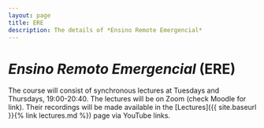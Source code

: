 ```yaml
---
layout: page
title: ERE
description: The details of *Ensino Remote Emergencial*
---
```


# *Ensino Remoto Emergencial* (ERE)

The course will consist of synchronous lectures at Tuesdays and Thursdays, 19:00-20:40. The lectures will be on Zoom (check Moodle for link). Their recordings will be made available in the [Lectures]({{ site.baseurl }}{% link lectures.md %}) page via YouTube links.
